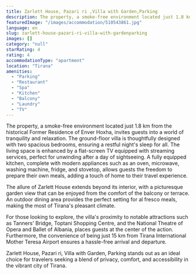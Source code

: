 ```yaml
---
title: Zarlett House, Pazari ri ,Villa with Garden,Parking
description: The property, a smoke-free environment located just 1.8 km from the historical Former Residence of Enver Hoxha, invites guests into a world of tranquility and r
featuredImage: "/images/accommodation/510543861.jpg"
language: en
slug: zarlett-house-pazari-ri-villa-with-gardenparking
images: []
category: "null"
starRating: 4
rating: 4
accommodationType: "apartment"
location: "Tirana"
amenities:
  - "Parking"
  - "Restaurant"
  - "Spa"
  - "Kitchen"
  - "Balcony"
  - "Laundry"
  - "TV"
---
```


The property, a smoke-free environment located just 1.8 km from the historical Former Residence of Enver Hoxha, invites guests into a world of tranquility and relaxation. The ground-floor villa is thoughtfully designed with two spacious bedrooms, ensuring a restful night's sleep for all. The living space is enhanced by a flat-screen TV equipped with streaming services, perfect for unwinding after a day of sightseeing. A fully equipped kitchen, complete with modern appliances such as an oven, microwave, washing machine, fridge, and stovetop, allows guests the freedom to prepare their own meals, adding a touch of home to their travel experience.

The allure of Zarlett House extends beyond its interior, with a picturesque garden view that can be enjoyed from the comfort of the balcony or terrace. An outdoor dining area provides the perfect setting for al fresco meals, making the most of Tirana's pleasant climate.

For those looking to explore, the villa's proximity to notable attractions such as Tanners' Bridge, Toptani Shopping Centre, and the National Theatre of Opera and Ballet of Albania, places guests at the center of the action. Furthermore, the convenience of being just 15 km from Tirana International Mother Teresa Airport ensures a hassle-free arrival and departure.

Zarlett House, Pazari ri, Villa with Garden, Parking stands out as an ideal choice for travelers seeking a blend of privacy, comfort, and accessibility in the vibrant city of Tirana.


